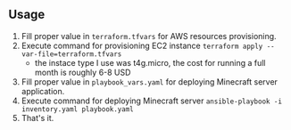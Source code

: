 ## Usage

1. Fill proper value in `terraform.tfvars` for AWS resources provisioning.
1. Execute command for provisioning EC2 instance `terraform apply --var-file=terraform.tfvars`
    - the instace type I use was t4g.micro, the cost for running a full month is roughly 6-8 USD
1. Fill proper value in `playbook_vars.yaml` for deploying Minecraft server application.
1. Execute command for deploying Minecraft server `ansible-playbook -i inventory.yaml playbook.yaml`
1. That's it.
